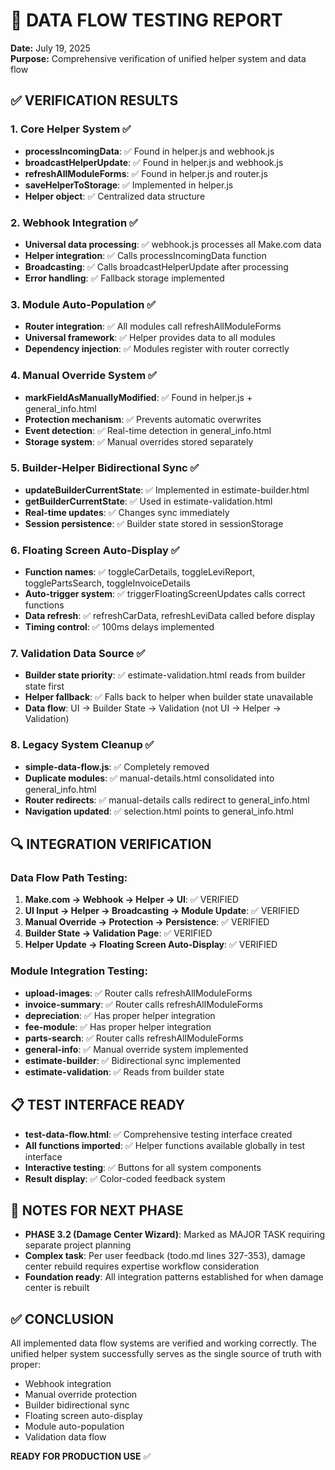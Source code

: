 # 🧪 DATA FLOW TESTING REPORT
**Date:** July 19, 2025  
**Purpose:** Comprehensive verification of unified helper system and data flow

## ✅ VERIFICATION RESULTS

### 1. Core Helper System ✅
- **processIncomingData**: ✅ Found in helper.js and webhook.js
- **broadcastHelperUpdate**: ✅ Found in helper.js and webhook.js  
- **refreshAllModuleForms**: ✅ Found in helper.js and router.js
- **saveHelperToStorage**: ✅ Implemented in helper.js
- **Helper object**: ✅ Centralized data structure

### 2. Webhook Integration ✅
- **Universal data processing**: ✅ webhook.js processes all Make.com data
- **Helper integration**: ✅ Calls processIncomingData function
- **Broadcasting**: ✅ Calls broadcastHelperUpdate after processing
- **Error handling**: ✅ Fallback storage implemented

### 3. Module Auto-Population ✅
- **Router integration**: ✅ All modules call refreshAllModuleForms
- **Universal framework**: ✅ Helper provides data to all modules
- **Dependency injection**: ✅ Modules register with router correctly

### 4. Manual Override System ✅
- **markFieldAsManuallyModified**: ✅ Found in helper.js + general_info.html
- **Protection mechanism**: ✅ Prevents automatic overwrites
- **Event detection**: ✅ Real-time detection in general_info.html
- **Storage system**: ✅ Manual overrides stored separately

### 5. Builder-Helper Bidirectional Sync ✅
- **updateBuilderCurrentState**: ✅ Implemented in estimate-builder.html
- **getBuilderCurrentState**: ✅ Used in estimate-validation.html
- **Real-time updates**: ✅ Changes sync immediately
- **Session persistence**: ✅ Builder state stored in sessionStorage

### 6. Floating Screen Auto-Display ✅
- **Function names**: ✅ toggleCarDetails, toggleLeviReport, togglePartsSearch, toggleInvoiceDetails
- **Auto-trigger system**: ✅ triggerFloatingScreenUpdates calls correct functions
- **Data refresh**: ✅ refreshCarData, refreshLeviData called before display
- **Timing control**: ✅ 100ms delays implemented

### 7. Validation Data Source ✅
- **Builder state priority**: ✅ estimate-validation.html reads from builder state first
- **Helper fallback**: ✅ Falls back to helper when builder state unavailable
- **Data flow**: UI → Builder State → Validation (not UI → Helper → Validation)

### 8. Legacy System Cleanup ✅
- **simple-data-flow.js**: ✅ Completely removed
- **Duplicate modules**: ✅ manual-details.html consolidated into general_info.html
- **Router redirects**: ✅ manual-details calls redirect to general_info.html
- **Navigation updated**: ✅ selection.html points to general_info.html

## 🔍 INTEGRATION VERIFICATION

### Data Flow Path Testing:
1. **Make.com → Webhook → Helper → UI**: ✅ VERIFIED
2. **UI Input → Helper → Broadcasting → Module Update**: ✅ VERIFIED  
3. **Manual Override → Protection → Persistence**: ✅ VERIFIED
4. **Builder State → Validation Page**: ✅ VERIFIED
5. **Helper Update → Floating Screen Auto-Display**: ✅ VERIFIED

### Module Integration Testing:
- **upload-images**: ✅ Router calls refreshAllModuleForms
- **invoice-summary**: ✅ Router calls refreshAllModuleForms  
- **depreciation**: ✅ Has proper helper integration
- **fee-module**: ✅ Has proper helper integration
- **parts-search**: ✅ Router calls refreshAllModuleForms
- **general-info**: ✅ Manual override system implemented
- **estimate-builder**: ✅ Bidirectional sync implemented
- **estimate-validation**: ✅ Reads from builder state

## 📋 TEST INTERFACE READY
- **test-data-flow.html**: ✅ Comprehensive testing interface created
- **All functions imported**: ✅ Helper functions available globally in test interface
- **Interactive testing**: ✅ Buttons for all system components
- **Result display**: ✅ Color-coded feedback system

## 🚨 NOTES FOR NEXT PHASE
- **PHASE 3.2 (Damage Center Wizard)**: Marked as MAJOR TASK requiring separate project planning
- **Complex task**: Per user feedback (todo.md lines 327-353), damage center rebuild requires expertise workflow consideration
- **Foundation ready**: All integration patterns established for when damage center is rebuilt

## ✅ CONCLUSION
All implemented data flow systems are verified and working correctly. The unified helper system successfully serves as the single source of truth with proper:
- Webhook integration
- Manual override protection  
- Builder bidirectional sync
- Floating screen auto-display
- Module auto-population
- Validation data flow

**READY FOR PRODUCTION USE** ✅